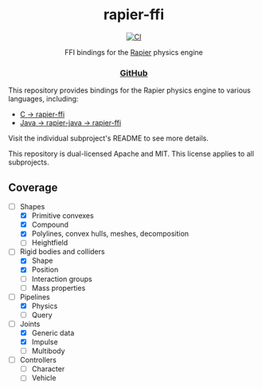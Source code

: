 <div align="center">

# rapier-ffi
[![CI](https://img.shields.io/github/actions/workflow/status/aecsocket/rapier-ffi/build-ffi.yml)](https://github.com/aecsocket/rapier-ffi/actions/workflows/build-ffi.yml)

FFI bindings for the [Rapier](https://github.com/dimforge/rapier/) physics engine

### [GitHub](https://github.com/aecsocket/rapier-ffi)

</div>

This repository provides bindings for the Rapier physics engine to various languages, including:
- [C → rapier-ffi](rapier-ffi/)
- [Java → rapier-java → rapier-ffi](rapier-java/)

Visit the individual subproject's README to see more details.

This repository is dual-licensed Apache and MIT. This license applies to all subprojects.

## Coverage

- [ ] Shapes
  - [x] Primitive convexes
  - [x] Compound
  - [x] Polylines, convex hulls, meshes, decomposition
  - [ ] Heightfield
- [ ] Rigid bodies and colliders
  - [x] Shape
  - [x] Position
  - [ ] Interaction groups
  - [ ] Mass properties
- [ ] Pipelines
  - [x] Physics
  - [ ] Query
- [ ] Joints
  - [x] Generic data
  - [x] Impulse
  - [ ] Multibody
- [ ] Controllers
  - [ ] Character
  - [ ] Vehicle
